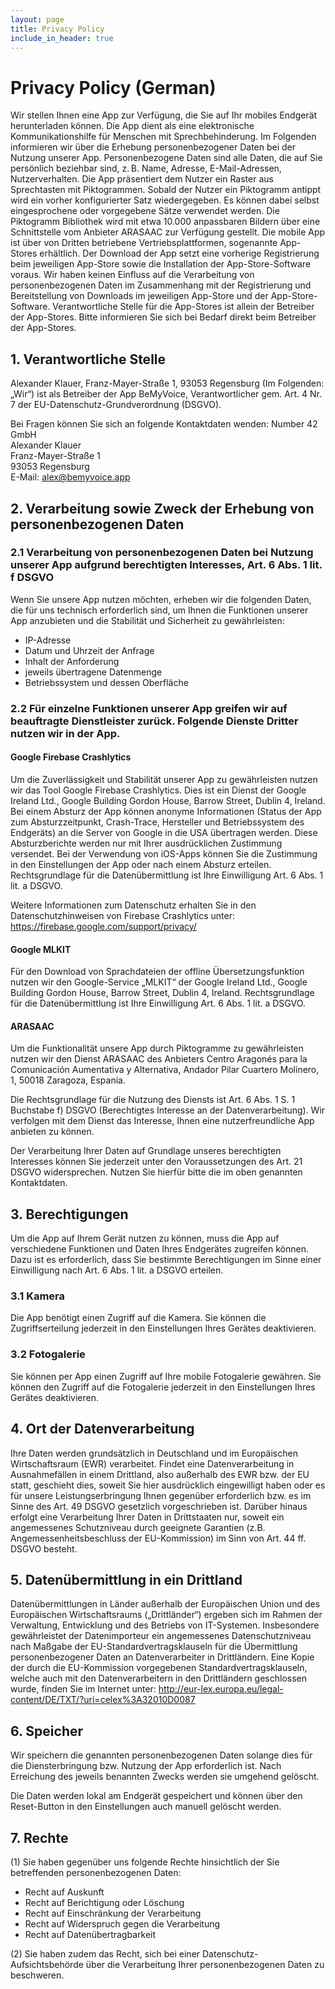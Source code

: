 ```yaml
---
layout: page
title: Privacy Policy
include_in_header: true
---
```


# Privacy Policy (German)

Wir stellen Ihnen eine App zur Verfügung, die Sie auf Ihr mobiles Endgerät herunterladen können. Die App dient als eine elektronische Kommunikationshilfe für Menschen mit Sprechbehinderung. Im Folgenden informieren wir über die Erhebung personenbezogener Daten bei der Nutzung unserer App. Personenbezogene Daten sind alle Daten, die auf Sie persönlich beziehbar sind, z. B. Name, Adresse, E-Mail-Adressen, Nutzerverhalten.
Die App präsentiert dem Nutzer ein Raster aus Sprechtasten mit Piktogrammen. Sobald der Nutzer ein Piktogramm antippt wird ein vorher konfigurierter Satz wiedergegeben. Es können dabei selbst eingesprochene oder vorgegebene Sätze verwendet werden. Die Piktogramm Bibliothek wird mit etwa 10.000 anpassbaren Bildern über eine Schnittstelle vom Anbieter ARASAAC zur Verfügung gestellt.
Die mobile App ist über von Dritten betriebene Vertriebsplattformen, sogenannte App-Stores erhältlich. Der Download der App setzt eine vorherige Registrierung beim jeweiligen App-Store sowie die Installation der App-Store-Software voraus. Wir haben keinen Einfluss auf die Verarbeitung von personenbezogenen Daten im Zusammenhang mit der Registrierung und Bereitstellung von Downloads im jeweiligen App-Store und der App-Store-Software. Verantwortliche Stelle für die App-Stores ist allein der Betreiber der App-Stores. Bitte informieren Sie sich bei Bedarf direkt beim Betreiber der App-Stores.

## 1. Verantwortliche Stelle
Alexander Klauer, Franz-Mayer-Straße 1, 93053 Regensburg (Im Folgenden: „Wir“) ist als Betreiber der App BeMyVoice, Verantwortlicher gem. Art. 4 Nr. 7 der EU-Datenschutz-Grundverordnung (DSGVO).

Bei Fragen können Sie sich an folgende Kontaktdaten wenden:
Number 42 GmbH<br>
Alexander Klauer<br>
Franz-Mayer-Straße 1<br>
93053 Regensburg<br>
E-Mail: alex@bemyvoice.app

## 2. Verarbeitung sowie Zweck der Erhebung von personenbezogenen Daten
### 2.1 Verarbeitung von personenbezogenen Daten bei Nutzung unserer App aufgrund berechtigten Interesses, Art. 6 Abs. 1 lit. f DSGVO
Wenn Sie unsere App nutzen möchten, erheben wir die folgenden Daten, die für uns technisch erforderlich sind, um Ihnen die Funktionen unserer App anzubieten und die Stabilität und Sicherheit zu gewährleisten:

- IP-Adresse
- Datum und Uhrzeit der Anfrage
- Inhalt der Anforderung
- jeweils übertragene Datenmenge
- Betriebssystem und dessen Oberfläche

### 2.2 Für einzelne Funktionen unserer App greifen wir auf beauftragte Dienstleister zurück. Folgende Dienste Dritter nutzen wir in der App.
#### Google Firebase Crashlytics
Um die Zuverlässigkeit und Stabilität unserer App zu gewährleisten nutzen wir das Tool Google Firebase Crashlytics. Dies ist ein Dienst der Google Ireland Ltd., Google Building Gordon House, Barrow Street, Dublin 4, Ireland. Bei einem Absturz der App können anonyme Informationen (Status der App zum Absturzzeitpunkt, Crash-Trace, Hersteller und Betriebssystem des Endgeräts) an die Server von Google in die USA übertragen werden. Diese Absturzberichte werden nur mit Ihrer ausdrücklichen Zustimmung versendet. Bei der Verwendung von iOS-Apps können Sie die Zustimmung in den Einstellungen der App oder nach einem Absturz erteilen. Rechtsgrundlage für die Datenübermittlung ist Ihre Einwilligung Art. 6 Abs. 1 lit. a DSGVO.

Weitere Informationen zum Datenschutz erhalten Sie in den Datenschutzhinweisen von Firebase Crashlytics unter: <a href="https://firebase.google.com/support/privacy ">https://firebase.google.com/support/privacy/</a></p>

#### Google MLKIT
Für den Download von Sprachdateien der offline Übersetzungsfunktion nutzen wir den Google-Service „MLKIT“ der Google Ireland Ltd., Google Building Gordon House, Barrow Street, Dublin 4, Ireland. Rechtsgrundlage für die Datenübermittlung ist Ihre Einwilligung Art. 6 Abs. 1 lit. a DSGVO.

#### ARASAAC
Um die Funktionalität unsere App durch Piktogramme zu gewährleisten nutzen wir den Dienst ARASAAC des Anbieters Centro Aragonés para la Comunicación Aumentativa y Alternativa, Andador Pilar Cuartero Molinero, 1, 50018 Zaragoza, Espania.

Die Rechtsgrundlage für die Nutzung des Diensts ist Art. 6 Abs. 1 S. 1 Buchstabe f) DSGVO (Berechtigtes Interesse an der Datenverarbeitung). Wir verfolgen mit dem Dienst das Interesse, Ihnen eine nutzerfreundliche App anbieten zu können.

Der Verarbeitung Ihrer Daten auf Grundlage unseres berechtigten Interesses können Sie jederzeit unter den Voraussetzungen des Art. 21 DSGVO widersprechen. Nutzen Sie hierfür bitte die im oben genannten Kontaktdaten.

## 3. Berechtigungen
Um die App auf Ihrem Gerät nutzen zu können, muss die App auf verschiedene Funktionen und Daten Ihres Endgerätes zugreifen können. Dazu ist es erforderlich, dass Sie bestimmte Berechtigungen im Sinne einer Einwilligung nach Art. 6 Abs. 1 lit. a DSGVO erteilen.

### 3.1 Kamera

Die App benötigt einen Zugriff auf die Kamera. Sie können die Zugriffserteilung jederzeit in den Einstellungen Ihres Gerätes deaktivieren.

### 3.2 Fotogalerie
Sie können per App einen Zugriff auf Ihre mobile Fotogalerie gewähren. Sie können den Zugriff auf die Fotogalerie jederzeit in den Einstellungen Ihres Gerätes deaktivieren.

## 4. Ort der Datenverarbeitung
Ihre Daten werden grundsätzlich in Deutschland und im Europäischen Wirtschaftsraum (EWR) verarbeitet. Findet eine Datenverarbeitung in Ausnahmefällen in einem Drittland, also außerhalb des EWR bzw. der EU statt, geschieht dies, soweit Sie hier ausdrücklich eingewilligt haben oder es für unsere Leistungserbringung Ihnen gegenüber erforderlich bzw. es im Sinne des Art. 49 DSGVO gesetzlich vorgeschrieben ist. Darüber hinaus erfolgt eine Verarbeitung Ihrer Daten in Drittstaaten nur, soweit ein angemessenes Schutzniveau durch geeignete Garantien (z.B. Angemessenheitsbeschluss der EU-Kommission) im Sinn von Art. 44 ff. DSGVO besteht.

## 5. Datenübermittlung in ein Drittland

Datenübermittlungen in Länder außerhalb der Europäischen Union und des Europäischen Wirtschaftsraums („Drittländer“) ergeben sich im Rahmen der Verwaltung, Entwicklung und des Betriebs von IT-Systemen. Insbesondere gewährleistet der Datenimporteur ein angemessenes Datenschutzniveau nach Maßgabe der EU-Standardvertragsklauseln für die Übermittlung personenbezogener Daten an Datenverarbeiter in Drittländern. Eine Kopie der durch die EU-Kommission vorgegebenen Standardvertragsklauseln, welche auch mit den Datenverarbeitern in den Drittländern geschlossen wurde, finden Sie im Internet unter: <a href="http://eur-lex.europa.eu/legal-content/DE/TXT/?uri=celex%3A32010D0087 ">http://eur-lex.europa.eu/legal-content/DE/TXT/?uri=celex%3A32010D0087</a>

## 6. Speicher
Wir speichern die genannten personenbezogenen Daten solange dies für die Diensterbringung bzw. Nutzung der App erforderlich ist. Nach Erreichung des jeweils benannten Zwecks werden sie umgehend gelöscht.

Die Daten werden lokal am Endgerät gespeichert und können über den Reset-Button in den Einstellungen auch manuell gelöscht werden.

## 7. Rechte
(1) Sie haben gegenüber uns folgende Rechte hinsichtlich der Sie betreffenden personenbezogenen Daten:

- Recht auf Auskunft
- Recht auf Berichtigung oder Löschung
- Recht auf Einschränkung der Verarbeitung
- Recht auf Widerspruch gegen die Verarbeitung
- Recht auf Datenübertragbarkeit

(2) Sie haben zudem das Recht, sich bei einer Datenschutz-Aufsichtsbehörde über die Verarbeitung Ihrer personenbezogenen Daten zu beschweren.
